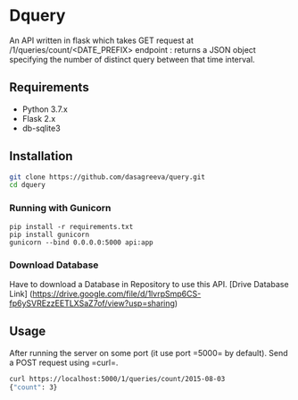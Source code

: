 # Dquery
An API written in flask which takes GET request at /1/queries/count/<DATE_PREFIX> endpoint : returns a JSON object specifying the number of distinct query between that time interval.

## Requirements
- Python 3.7.x
- Flask 2.x 
- db-sqlite3

## Installation

```sh
git clone https://github.com/dasagreeva/query.git
cd dquery 


```

### Running with Gunicorn
```
pip install -r requirements.txt
pip install gunicorn
gunicorn --bind 0.0.0.0:5000 api:app

```

### Download Database
Have to download a Database in Repository to use this API.
[Drive Database Link] (https://drive.google.com/file/d/1lvrpSmp6CS-fp6ySVREzzEETLXSaZ7of/view?usp=sharing)


## Usage
After running the server on some port (it use port =5000= by default).
Send a POST request using =curl=.
```sh
curl https://localhost:5000/1/queries/count/2015-08-03
{"count": 3}
```
